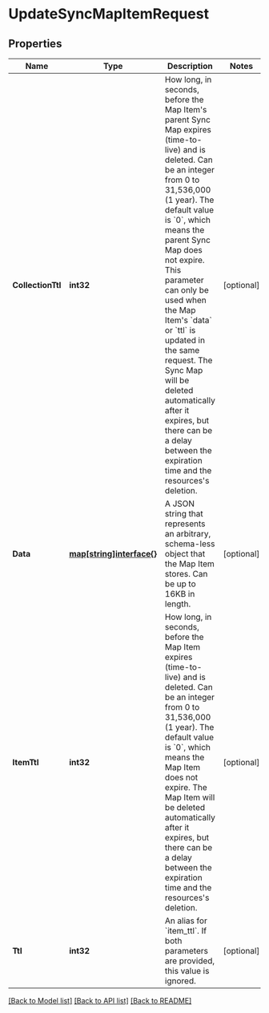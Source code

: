 # UpdateSyncMapItemRequest

## Properties

Name | Type | Description | Notes
------------ | ------------- | ------------- | -------------
**CollectionTtl** | **int32** | How long, in seconds, before the Map Item&#39;s parent Sync Map expires (time-to-live) and is deleted.  Can be an integer from 0 to 31,536,000 (1 year). The default value is &#x60;0&#x60;, which means the parent Sync Map does not expire. This parameter can only be used when the Map Item&#39;s &#x60;data&#x60; or &#x60;ttl&#x60; is updated in the same request. The Sync Map will be deleted automatically after it expires, but there can be a delay between the expiration time and the resources&#39;s deletion. | [optional] 
**Data** | [**map[string]interface{}**](.md) | A JSON string that represents an arbitrary, schema-less object that the Map Item stores. Can be up to 16KB in length. | [optional] 
**ItemTtl** | **int32** | How long, in seconds, before the Map Item expires (time-to-live) and is deleted.  Can be an integer from 0 to 31,536,000 (1 year). The default value is &#x60;0&#x60;, which means the Map Item does not expire. The Map Item will be deleted automatically after it expires, but there can be a delay between the expiration time and the resources&#39;s deletion. | [optional] 
**Ttl** | **int32** | An alias for &#x60;item_ttl&#x60;. If both parameters are provided, this value is ignored. | [optional] 

[[Back to Model list]](../README.md#documentation-for-models) [[Back to API list]](../README.md#documentation-for-api-endpoints) [[Back to README]](../README.md)


